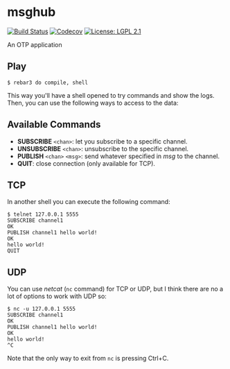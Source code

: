 msghub
=====

[![Build Status](https://img.shields.io/travis/manuel-rubio/msghub/master.svg)](https://travis-ci.org/manuel-rubio/msghub)
[![Codecov](https://img.shields.io/codecov/c/github/manuel-rubio/msghub.svg)](https://codecov.io/gh/manuel-rubio/msghub)
[![License: LGPL 2.1](https://img.shields.io/github/license/manuel-rubio/msghub.svg)](https://raw.githubusercontent.com/manuel-rubio/msghub/LICENSE)

An OTP application

Play
----

    $ rebar3 do compile, shell

This way you'll have a shell opened to try commands and show the logs. Then,
you can use the following ways to access to the data:

Available Commands
------------------

- **SUBSCRIBE** `<chan>`: let you subscribe to a specific channel.
- **UNSUBSCRIBE** `<chan>`: unsubscribe to the specific channel.
- **PUBLISH** `<chan>` `<msg>`: send whatever specified in *msg* to the channel.
- **QUIT**: close connection (only available for TCP).

TCP
---

In another shell you can execute the following command:

    $ telnet 127.0.0.1 5555
    SUBSCRIBE channel1
    OK
    PUBLISH channel1 hello world!
    OK
    hello world!
    QUIT

UDP
---

You can use _netcat_ (`nc` command) for TCP or UDP, but I think there are no a
lot of options to work with UDP so:

    $ nc -u 127.0.0.1 5555
    SUBSCRIBE channel1
    OK
    PUBLISH channel1 hello world!
    OK
    hello world!
    ^C

Note that the only way to exit from `nc` is pressing Ctrl+C.
